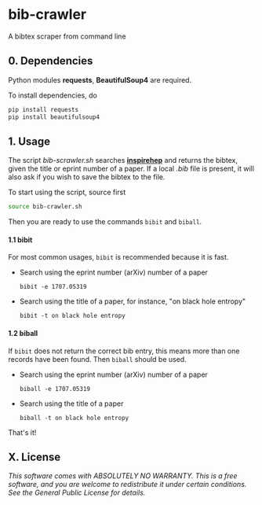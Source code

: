 # bib-crawler

A bibtex scraper from command line



## 0. Dependencies

Python modules **requests**, **BeautifulSoup4** are required.

To install dependencies, do 

```bash
pip install requests
pip install beautifulsoup4
```



## 1. Usage

The script *bib-scrawler.sh* searches [**inspirehep**](https://inspirehep.net/) and returns the bibtex, given the title or eprint number of a paper. If a local *.bib* file is present, it will also ask if you wish to save the bibtex to the file.

To start using the script, source first

```bash
source bib-crawler.sh
```

Then you are ready to use the commands ``bibit`` and ``biball``.



#### 1.1 bibit

For most common usages,  ``bibit`` is recommended because it is fast.

- Search using the eprint number (arXiv) number of a paper

  ```shell
  bibit -e 1707.05319
  ```

- Search using the title of a paper, for instance, "on black hole entropy"

  ```shell
  bibit -t on black hole entropy
  ```


#### 1.2  biball

If ``bibit`` does not return the correct bib entry, this means more than one records have been found.  Then ``biball`` should be used.

- Search using the eprint number (arXiv) number of a paper

  ```shell
  biball -e 1707.05319
  ```

- Search using the title of a paper

  ```shell
  biball -t on black hole entropy
  ```



That's it! 



## X. License 

*This software comes with ABSOLUTELY NO WARRANTY. This is a free software, and you are welcome to redistribute it under certain conditions. See the General Public License for details.*
